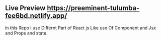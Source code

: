 <h2>Live Preview <a href="https://preeminent-tulumba-fee6bd.netlify.app/">https://preeminent-tulumba-fee6bd.netlify.app/</a></h2>

in this Repo i use Differnt Part of React js Like use Of Component and Jsx and Props and state. 

